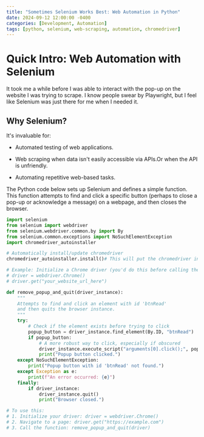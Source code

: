 ```yaml
---
title: "Sometimes Selenium Works Best: Web Automation in Python"
date: 2024-09-12 12:00:00 -0400
categories: [Development, Automation]
tags: [python, selenium, web-scraping, automation, chromedriver]
---
```


# Quick Intro: Web Automation with Selenium
It took me a while before I was able to interact with the pop-up on the website I was trying to scrape. I know people swear by Playwright, but I feel like Selenium was just there for me when I needed it. 
## Why Selenium?
It's invaluable for:

- Automated testing of web applications.

- Web scraping when data isn't easily accessible via APIs.Or when the API is unfriendly.

- Automating repetitive web-based tasks.


The Python code below sets up Selenium and defines a simple function. This function attempts to find and click a specific button (perhaps to close a pop-up or acknowledge a message) on a webpage, and then closes the browser.

```python
import selenium
from selenium import webdriver
from selenium.webdriver.common.by import By
from selenium.common.exceptions import NoSuchElementException
import chromedriver_autoinstaller

# Automatically install/update chromedriver
chromedriver_autoinstaller.install()# This will put the chromedriver in your PATH

# Example: Initialize a Chrome driver (you'd do this before calling the function)
# driver = webdriver.Chrome() 
# driver.get("your_website_url_here") 

def remove_popup_and_quit(driver_instance):
    """
    Attempts to find and click an element with id 'btnRead'
    and then quits the browser instance.
    """
    try:
        # Check if the element exists before trying to click
        popup_button = driver_instance.find_element(By.ID, "btnRead")
        if popup_button:
            # A more robust way to click, especially if obscured
            driver_instance.execute_script("arguments[0].click();", popup_button)
            print("Popup button clicked.")
    except NoSuchElementException:
        print("Popup button with id 'btnRead' not found.")
    except Exception as e:
        print(f"An error occurred: {e}")
    finally:    
        if driver_instance:
            driver_instance.quit()
            print("Browser closed.")

# To use this:
# 1. Initialize your driver: driver = webdriver.Chrome()
# 2. Navigate to a page: driver.get("https://example.com")
# 3. Call the function: remove_popup_and_quit(driver)
```
